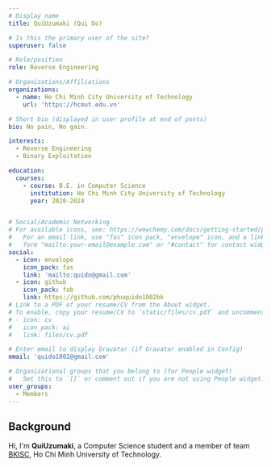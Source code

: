 ```yaml
---
# Display name
title: QuiUzumaki (Qui Do)

# Is this the primary user of the site?
superuser: false

# Role/position
role: Reverse Engineering

# Organizations/Affiliations
organizations:
  - name: Ho Chi Minh City University of Technology
    url: 'https://hcmut.edu.vn'

# Short bio (displayed in user profile at end of posts)
bio: No pain, No gain.

interests:
  - Reverse Engineering
  - Binary Exploitation

education:
  courses:
    - course: B.E. in Computer Science
      institution: Ho Chi Minh City University of Technology
      year: 2020-2024


# Social/Academic Networking
# For available icons, see: https://wowchemy.com/docs/getting-started/page-builder/#icons
#   For an email link, use "fas" icon pack, "envelope" icon, and a link in the
#   form "mailto:your-email@example.com" or "#contact" for contact widget.
social:
  - icon: envelope
    icon_pack: fas
    link: 'mailto:quido@gmail.com'
  - icon: github
    icon_pack: fab
    link: https://github.com/phuquido1002bk
# Link to a PDF of your resume/CV from the About widget.
# To enable, copy your resume/CV to `static/files/cv.pdf` and uncomment the lines below.
# - icon: cv
#   icon_pack: ai
#   link: files/cv.pdf

# Enter email to display Gravatar (if Gravatar enabled in Config)
email: 'quido1002@gmail.com'

# Organizational groups that you belong to (for People widget)
#   Set this to `[]` or comment out if you are not using People widget.
user_groups:
  - Members
---
```


## Background

Hi, I'm **QuiUzumaki**, a Computer Science student and a member of team [BKISC](https://bkisc.com), Ho Chi Minh University of Technology.
